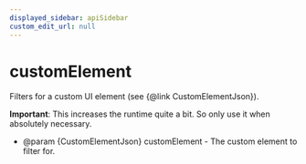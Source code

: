 ```yaml
---
displayed_sidebar: apiSidebar
custom_edit_url: null
---
```

# customElement

Filters for a custom UI element (see {@link CustomElementJson}).

**Important**: This increases the runtime quite a bit. So 
 only use it when absolutely necessary.

   * @param {CustomElementJson} customElement - The custom element to filter for.
